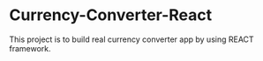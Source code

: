 # Currency-Converter-React
This project is to  build real currency converter app by using REACT  framework.
